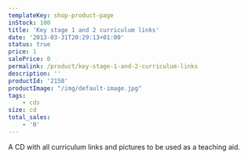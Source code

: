 ```yaml
---
templateKey: shop-product-page
inStock: 100
title: 'Key stage 1 and 2 curriculum links'
date: '2013-03-31T20:29:13+01:00'
status: true
price: 1
salePrice: 0
permalink: /product/key-stage-1-and-2-curriculum-links
description: ''
productId: '2158'
productImage: "/img/default-image.jpg"
tags:
    - cds
size: cd
total_sales:
    - '0'
---
```

A CD with all curriculum links and pictures to be used as a teaching aid.
